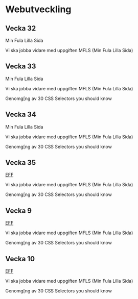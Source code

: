 <!-- title -->
# Webutveckling
<!-- id="weuweb01" -->

<!-- week 32 -->
## Vecka 32
<!-- id="9b3610b0-62a5-4697-a8e3-b3286814ac54" -->
<!-- assignments -->
Min Fula Lilla Sida
<!-- content -->
Vi ska jobba vidare med uppgiften MFLS (Min Fula Lilla Sida)

<!-- week 33 -->
## Vecka 33
<!-- id="9b3610b0-62a5-4697-a8e3-b3286814ac53" -->
<!-- assignments -->
Min Fula Lilla Sida
<!-- content -->
Vi ska jobba vidare med uppgiften MFLS (Min Fula Lilla Sida)

Genomg[ng av 30 CSS Selectors you should know

<!-- week 34 -->
## Vecka 34
<!-- id="9b3610b0-62a5-4697-a8e3-b3286814ac52" -->
<!-- assignments -->
Min Fula Lilla Sida
<!-- content -->
Vi ska jobba vidare med uppgiften MFLS (Min Fula Lilla Sida)

Genomg[ng av 30 CSS Selectors you should know

<!-- week 35 -->
## Vecka 35
<!-- id="9b3610b0-62a5-4697-a8e3-b3286814ac51" -->
<!-- assignments -->
[EFF](https://eff.org)
<!-- content -->
Vi ska jobba vidare med uppgiften MFLS (Min Fula Lilla Sida)

Genomg[ng av 30 CSS Selectors you should know

<!-- week 9 -->
## Vecka 9
<!-- id="" -->
<!-- assignments -->
[EFF](https://eff.org)
<!-- content -->
Vi ska jobba vidare med uppgiften MFLS (Min Fula Lilla Sida)

Genomg[ng av 30 CSS Selectors you should know

<!-- week 10 -->
## Vecka 10
<!-- assignments -->
[EFF](https://eff.org)
<!-- content -->
Vi ska jobba vidare med uppgiften MFLS (Min Fula Lilla Sida)

Genomg[ng av 30 CSS Selectors you should know
